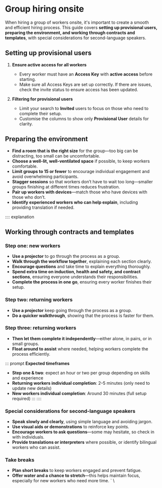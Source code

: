 # Group hiring onsite

When hiring a group of workers onsite, it's important to create a smooth and efficient hiring process. This guide covers
**setting up provisional users, preparing the environment, and working through contracts and templates**, with special
considerations for second-language speakers.

## Setting up provisional users

1. **Ensure active access for all workers**
    - Every worker must have an **Access Key** with **active access** before starting.
    - Make sure all Access Keys are set up correctly. If there are issues, check the invite status to ensure access has
      been updated.

2. **Filtering for provisional users**
    - Limit your search to **Invited** users to focus on those who need to complete their setup.
    - Customise the columns to show only **Provisional User** details for clarity.

## Preparing the environment

- **Find a room that is the right size** for the group—too big can be distracting, too small can be uncomfortable.
- **Choose a well-lit, well-ventilated space** if possible, to keep workers comfortable.
- **Limit groups to 15 or fewer** to encourage individual engagement and avoid overwhelming participants.
- **Stagger sessions** so that workers don’t have to wait too long—smaller groups finishing at different times reduces
  frustration.
- **Pair up workers with devices**—match those who have devices with those who don’t.
- **Identify experienced workers who can help explain**, including providing translation if needed.

:::: explanation
## Working through contracts and templates

### Step one: new workers

- **Use a projector** to go through the process as a group.
- **Walk through the workflow together**, explaining each section clearly.
- **Encourage questions** and take time to explain everything thoroughly.
- **Spend extra time on induction, health and safety, and contract sections**, ensuring everyone understands their
  responsibilities.
- **Complete the process in one go**, ensuring every worker finishes their setup.

### Step two: returning workers

- **Use a projector** keep going through the process as a group.
- **Do a quicker walkthrough**, showing that the process is faster for them.

### Step three:  returning workers

- **Then let them complete it independently**—either alone, in pairs, or in small groups.
- **Float around to assist** where needed, helping workers complete the process efficiently.

::: prompt
**Expected timeframes**

- **Step one & two**: expect an hour or two per group depending on skills and experience
- **Returning workers individual completion**: 2–5 minutes (only need to update new details)
- **New workers individual completion**: Around 30 minutes (full setup required)
:::
::::

### Special considerations for second-language speakers

- **Speak slowly and clearly**, using simple language and avoiding jargon.
- **Use visual aids or demonstrations** to reinforce key points.
- **Encourage workers to ask questions**—some may hesitate, so check in with individuals.
- **Provide translations or interpreters** where possible, or identify bilingual workers who can assist.

### Take breaks

- **Plan short breaks** to keep workers engaged and prevent fatigue.
- **Offer water and a chance to stretch**—this helps maintain focus, especially for new workers who need more time.
  `
\
